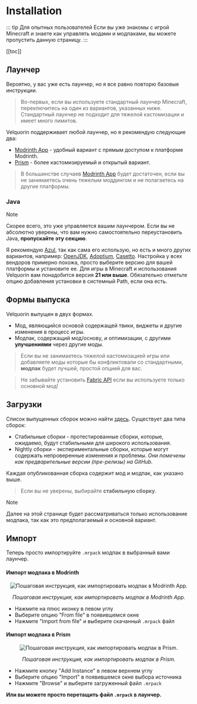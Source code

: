 # Installation
::: tip Для опытных пользователей
Если вы уже знакомы с игрой Minecraft и знаете как управлять модами и модпаками, вы можете пропустить данную страницу.
:::

[[toc]]

## Лаунчер
Вероятно, у вас уже есть лаунчер, но я все равно повторю базовые инструкции.

> Во-первых, если вы используете стандартный лаунчер Minecraft, переключитесь на один из вариантов, указанных ниже. Стандартный лаунчер не подходит для тяжелой кастомизации и имеет много лимитов.

Velquorin поддерживает любой лаунчер, но я рекомендую следующие два:
- [Modrinth App](https://modrinth.com/app) - удобный вариант с прямым доступом к платформе Modrinth.
- [Prism](https://prismlauncher.org/) - более кастомизируемый и открытый вариант.

> В большинстве случаев [Modrinth App](https://modrinth.com/app) будет достаточен, если вы не занимаетесь очень тяжелым моддингом и не полагаетесь на другие платформы.

### Java
> [!NOTE]
> Скорее всего, это уже управляется вашим лаунчером.
> Если вы не абсолютно уверены, что вам нужно самостоятельно переустановить Java, **пропускайте эту секцию**.

Я рекомендую [Azul](https://www.azul.com/downloads/?version=java-21-lts&package=jdk#zulu), так как сама его использую, но есть и много других вариантов, например: [OpenJDK](https://jdk.java.net/24/), [Adoptium](https://adoptium.net/temurin/releases?version=21&os=any&arch=any), [Casetto](https://docs.aws.amazon.com/corretto/latest/corretto-21-ug/downloads-list.html).
Настройка у всех вендоров примерно похожа, просто выберите версию для вашей платформы и установите ее. Для игры в Minecraft и использования Velquorin вам понадобится версия **21 или выше**. Обязательно отметьте опцию добавления установки в системный Path, если она есть.

## Формы выпуска
Velquorin выпущен в двух формах.
- Мод, являющийся основой содержащей твики, виджеты и другие изменения в процесс игры.
- Модпак, содержащий мод/основу, *и* оптимизации, с другими **улучшениями** через другие моды.

> Если вы не занимаетесь тяжелой кастомизацией игры или добавляете моды которые бы конфликтовали со стандартными, **модпак** будет лучшей, простой опцией для вас.

> Не забывайте установить [Fabric API](https://modrinth.com/mod/fabric-api/) если вы используете только основной мод!

## Загрузки
Список выпущенных сборок можно найти [здесь](https://github.com/velquorin/client/releases). Существует два типа сборок:
- Стабильные сборки - протестированные сборки, которые, ожидаемо, будут стабильными для широкого использования.
- Nightly сборки - экспериментальные сборки, которые могут содержать непроверенные изменения и проблемы. *Они помечены как предварительные версии (пре-релизы) на GitHub.*

Каждая опубликованная сборка содержит мод и модпак, как указано выше.

> Если вы не уверены, выбирайте **стабильную сборку**.

> [!NOTE]
> Далее на этой странице будет рассматриваться только использование модпака, так как это предполагаемый и основной вариант.

## Импорт
Теперь просто импортируйте `.mrpack` модпак в выбранный вами лаунчер.

#### Импорт модпака в Modrinth
<p align="center">
    <img align="center" alt="Пошаговая инструкция, как импортировать модпак в Modrinth App." src="/steps/launcher/modrinth-modpack-add.png">
</p>
<p align="center">
  <i>Пошаговая инструкция, как импортировать модпак в Modrinth App.</i>
</p>

- Нажмите на плюс иконку в левом углу
- Выберите опцию "From file" в появившемся окне
- Нажмите "Import from file" и выберите скачанный `.mrpack` файл

#### Импорт модпака в Prism
<p align="center">
    <img align="center" alt="Пошаговая инструкция, как импортировать модпак в Prism." src="/steps/launcher/prism-modpack-add.png">
</p>
<p align="center">
  <i>Пошаговая инструкция, как импортировать модпак в Prism.</i>
</p>

- Нажмите кнопку "Add Instance" в левом верхнем углу
- Выберите опцию "Import" в появившемся окне выбора источника
- Нажмите "Browse" и выберите загруженный файл `.mrpack`

**Или вы можете просто перетащить файл `.mrpack` в лаунчер.**
